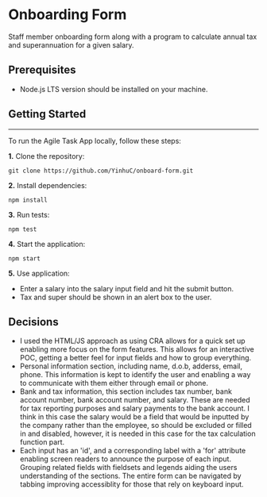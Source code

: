 # Onboarding Form

Staff member onboarding form along with a program to calculate annual tax and superannuation for a given salary.

## Prerequisites

- Node.js LTS version should be installed on your machine.

## Getting Started

---

To run the Agile Task App locally, follow these steps:

**1.** Clone the repository:

    git clone https://github.com/YinhuC/onboard-form.git

**2.** Install dependencies:

    npm install

**3.** Run tests:

    npm test

**4.** Start the application:

    npm start
    
**5.** Use application:
  - Enter a salary into the salary input field and hit the submit button.
  - Tax and super should be shown in an alert box to the user.


## Decisions
- I used the HTML/JS approach as using CRA allows for a quick set up enabling more focus on the form features. This allows for an interactive POC, getting a better feel for input fields and how to group everything.
- Personal information section, including name, d.o.b, adderss, email, phone. This information is kept to identify the user and enabling a way to communicate with them either through email or phone.
- Bank and tax information, this section includes tax number, bank account number, bank account number, and salary. These are needed for tax reporting purposes and salary payments to the bank account. I think in this case the salary would be a field that would be inputted by the company rather than the employee, so should be excluded or filled in and disabled, however, it is needed in this case for the tax calculation function part.
- Each input has an 'id', and a corresponding label with a 'for' attribute enabling screen readers to announce the purpose of each input. Grouping related fields with fieldsets and legends aiding the users understanding of the sections. The entire form can be navigated by tabbing improving accessiblity for those that rely on keyboard input.








